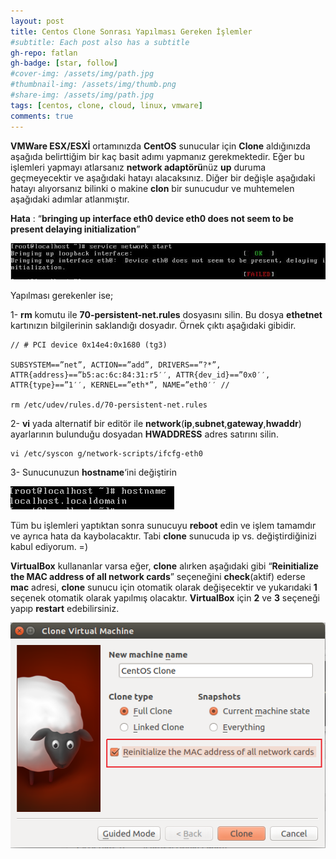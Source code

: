 ```yaml
---
layout: post
title: Centos Clone Sonrası Yapılması Gereken İşlemler
#subtitle: Each post also has a subtitle
gh-repo: fatlan
gh-badge: [star, follow]
#cover-img: /assets/img/path.jpg
#thumbnail-img: /assets/img/thumb.png
#share-img: /assets/img/path.jpg
tags: [centos, clone, cloud, linux, vmware]
comments: true
---
```

**VMWare ESX/ESXİ** ortamınızda **CentOS** sunucular için **Clone** aldığınızda aşağıda belirttiğim bir kaç basit adımı yapmanız gerekmektedir. Eğer bu işlemleri yapmayı atlarsanız **network adaptörü**nüz **up** duruma geçmeyecektir ve aşağıdaki hatayı alacaksınız. Diğer bir değişle aşağıdaki hatayı alıyorsanız bilinki o makine **clon** bir sunucudur ve muhtemelen aşağıdaki adımlar atlanmıştır.

**Hata** : “**bringing up interface eth0 device eth0 does not seem to be present delaying initialization**”

![Crepe](assets/img/cen6-clone-after/cent-clon-a01.png)

Yapılması gerekenler ise;

1- **rm** komutu ile **70-persistent-net.rules** dosyasını silin. Bu dosya **ethetnet** kartınızın bilgilerinin saklandığı dosyadır. Örnek çıktı aşağıdaki gibidir.

~~~
// # PCI device 0x14e4:0x1680 (tg3)

SUBSYSTEM==”net”, ACTION==”add”, DRIVERS==”?*”, ATTR{address}==”b5:ac:6c:84:31:r5′′, ATTR{dev_id}==”0x0′′, ATTR{type}==”1′′, KERNEL==”eth*”, NAME=”eth0′′ //

rm /etc/udev/rules.d/70-persistent-net.rules
~~~

2- **vi** yada alternatif bir editör ile **network**(**ip**,**subnet**,**gateway**,**hwaddr**) ayarlarının bulunduğu dosyadan **HWADDRESS** adres satırını silin.

~~~
vi /etc/syscon g/network-scripts/ifcfg-eth0
~~~

3- Sunucunuzun **hostname**‘ini değiştirin

![Crepe](assets/img/cen6-clone-after/cent-clon-a02.png)

Tüm bu işlemleri yaptıktan sonra sunucuyu **reboot** edin ve işlem tamamdır ve ayrıca hata da kaybolacaktır. Tabi **clone** sunucuda ip vs. değiştirdiğinizi kabul ediyorum. =)

**VirtualBox** kullananlar varsa eğer, **clone** alırken aşağıdaki gibi “**Reinitialize the MAC address of all network cards**” seçeneğini **check**(aktif) ederse **mac** adresi, **clone** sunucu için otomatik olarak değişecektir ve yukarıdaki **1** seçenek otomatik olarak yapılmış olacaktır. **VirtualBox** için **2** ve **3** seçeneği yapıp **restart** edebilirsiniz.

![Crepe](assets/img/cen6-clone-after/cent-clon-a03.png)
